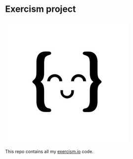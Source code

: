 # Exercism project

![](docs/exercism_logo.jpg)

This repo contains all my [exercism.io](https://exercism.io/) code.

